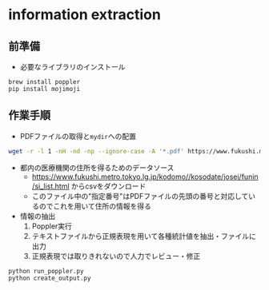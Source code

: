 # information extraction

## 前準備
- 必要なライブラリのインストール
```commandline
brew install poppler
pip install mojimoji
```

## 作業手順
- PDFファイルの取得と`mydir`への配置
```sh
wget -r -l 1 -nH -nd -np --ignore-case -A '*.pdf' https://www.fukushi.metro.tokyo.lg.jp/kodomo//kosodate/josei/funin/shiteiiryou-jouhoukoukai.html -P mydir
```
- 都内の医療機関の住所を得るためのデータソース
  - https://www.fukushi.metro.tokyo.lg.jp/kodomo//kosodate/josei/funin/si_list.html からcsvをダウンロード
  - このファイル中の"指定番号"はPDFファイルの先頭の番号と対応しているのでこれを用いて住所の情報を得る
- 情報の抽出
  1. Poppler実行
  1. テキストファイルから正規表現を用いて各種統計値を抽出・ファイルに出力
  1. 正規表現では取りきれないので人力でレビュー・修正
```commandline
python run_poppler.py
python create_output.py
```